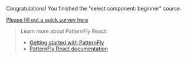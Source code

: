 Congratulations! You finished the "select component: beginner" course.

[Please fill out a quick survey here](https://redhatdg.co1.qualtrics.com/jfe/form/SV_bIRZRHYJyGsKBSt?Module=select)

> Learn more about PatternFly React:
>
> - [Getting started with PatternFly](https://www.patternfly.org/v4/get-started/developers)
> - [PatternFly React documentation](https://www.patternfly.org/v4/documentation/react/components/table/)
